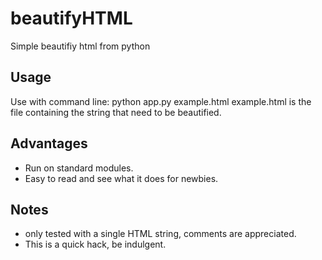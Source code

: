 # beautifyHTML
Simple beautifiy html from python

## Usage
Use with command line:
python app.py example.html
example.html is the file containing the string that need to be beautified.

## Advantages
* Run on standard modules.
* Easy to read and see what it does for newbies.

## Notes
* only tested with a single HTML string, comments are appreciated.
* This is a quick hack, be indulgent.

